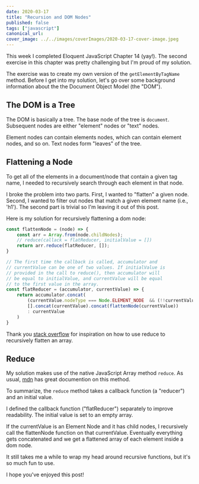```yaml
---
date: 2020-03-17
title: "Recursion and DOM Nodes"
published: false
tags: ["javascript"]
canonical_url:
cover_image: ../../images/coverImages/2020-03-17-cover-image.jpeg
---
```


This week I completed Eloquent JavaScript Chapter 14 (yay!). 
The second exercise in this chapter was pretty challenging but I'm proud of my solution. 

The exercise was to create my own version of the <code>getElementByTagName</code> method. Before I get into my solution, let's go over some background information about the the Document Object Model (the "DOM").

<h2>The DOM is a Tree</h2>

The DOM is basically a tree. The base node of the tree is <code>document</code>. Subsequent nodes are either "element"
nodes or "text" nodes. 

Element nodes can contain elements nodes, which can contain element nodes, and so on. Text nodes form "leaves" of the tree. 

<h2>Flattening a Node</h2>

To get all of the elements in a document/node that contain a given tag name, I needed to recursively search through each element in that node. 

I broke the problem into two parts. First, I wanted to 
"flatten" a given node. Second, I wanted to filter out
nodes that match a given element name (i.e., 'h1'). The
second part is trivial so I'm leaving it out of this post. 

Here is my solution for recursively flattening a dom node:

```javascript
const flattenNode = (node) => {
    const arr = Array.from(node.childNodes);
    // reduce(callack = flatReducer, initialValue = [])
    return arr.reduce(flatReducer, []);
}

// The first time the callback is called, accumulator and 
// currentValue can be one of two values. If initialValue is 
// provided in the call to reduce(), then accumulator will 
// be equal to initialValue, and currentValue will be equal 
// to the first value in the array.
const flatReducer = (accumulator, currentValue) => {
    return accumulator.concat(
        (currentValue.nodeType === Node.ELEMENT_NODE  && (!!currentValue.childNodes)) ? 
        [].concat(currentValue).concat(flattenNode(currentValue))
        : currentValue
    )
}
```

Thank you [stack overflow](https://stackoverflow.com/questions/10865025/merge-flatten-an-array-of-arrays) for inspiration on how to use reduce to recursively flatten an array.

<h2>Reduce</h2>

My solution makes use of the native JavaScript Array method <code>reduce</code>. As usual, [mdn](https://developer.mozilla.org/en-US/docs/Web/JavaScript/Reference/Global_Objects/Array/reduce) has great documention on this method.

To summarize, the <code>reduce</code> method takes a callback 
function (a "reducer") and an initial value. 

I defined the callback function ("flatReducer") separately to 
improve readability. The initial value is set to an empty array.

If the currentValue is an Element Node and it has child nodes, 
I recursively call the flattenNode function on that currentValue. Eventually everything gets concatenated and we get a flattened array of each element inside a dom node.

It still takes me a while to wrap my head around recursive 
functions, but it's so much fun to use.

I hope you've enjoyed this post!